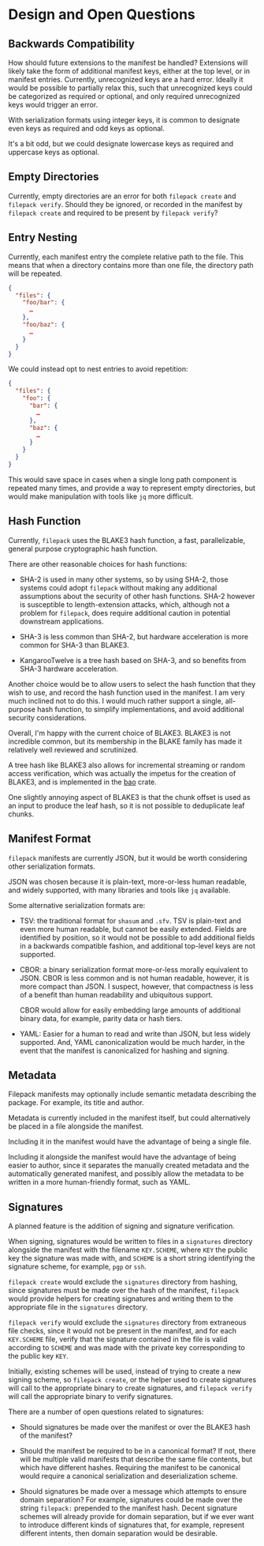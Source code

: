 Design and Open Questions
=========================

Backwards Compatibility
-----------------------

How should future extensions to the manifest be handled? Extensions will likely
take the form of additional manifest keys, either at the top level, or in
manifest entries. Currently, unrecognized keys are a hard error. Ideally it
would be possible to partially relax this, such that unrecognized keys could be
categorized as required or optional, and only required unrecognized keys would
trigger an error.

With serialization formats using integer keys, it is common to designate even
keys as required and odd keys as optional.

It's a bit odd, but we could designate lowercase keys as required and uppercase
keys as optional.

Empty Directories
-----------------

Currently, empty directories are an error for both `filepack create` and
`filepack verify`. Should they be ignored, or recorded in the manifest by
`filepack create` and required to be present by `filepack verify`?

Entry Nesting
-------------

Currently, each manifest entry the complete relative path to the file. This
means that when a directory contains more than one file, the directory path
will be repeated.

```json
{
  "files": {
    "foo/bar": {
      …
    },
    "foo/baz": {
      …
    }
  }
}
```

We could instead opt to nest entries to avoid repetition:

```json
{
  "files": {
    "foo": {
      "bar": {
        …
      },
      "baz": {
        …
      }
    }
  }
}
```

This would save space in cases when a single long path component is repeated
many times, and provide a way to represent empty directories, but would make
manipulation with tools like `jq` more difficult.

Hash Function
-------------

Currently, `filepack` uses the BLAKE3 hash function, a fast, parallelizable,
general purpose cryptographic hash function.

There are other reasonable choices for hash functions:

- SHA-2 is used in many other systems, so by using SHA-2, those systems could
  adopt `filepack` without making any additional assumptions about the security
  of other hash functions. SHA-2 however is susceptible to length-extension
  attacks, which, although not a problem for `filepack`, does require
  additional caution in potential downstream applications.

- SHA-3 is less common than SHA-2, but hardware acceleration is more common for
  SHA-3 than BLAKE3.

- KangarooTwelve is a tree hash based on SHA-3, and so benefits from SHA-3
  hardware acceleration.

Another choice would be to allow users to select the hash function that they
wish to use, and record the hash function used in the manifest. I am very much
inclined not to do this. I would much rather support a single, all-purpose hash
function, to simplify implementations, and avoid additional security
considerations.

Overall, I'm happy with the current choice of BLAKE3. BLAKE3 is not incredible
common, but its membership in the BLAKE family has made it relatively well
reviewed and scrutinized.

A tree hash like BLAKE3 also allows for incremental streaming or random access
verification, which was actually the impetus for the creation of BLAKE3, and is
implemented in the [bao](https://github.com/oconnor663/bao) crate.

One slightly annoying aspect of BLAKE3 is that the chunk offset is used as an
input to produce the leaf hash, so it is not possible to deduplicate leaf
chunks.

Manifest Format
---------------

`filepack` manifests are currently JSON, but it would be worth considering
other serialization formats.

JSON was chosen because it is plain-text, more-or-less human readable, and
widely supported, with many libraries and tools like `jq` available.

Some alternative serialization formats are:

- TSV: the traditional format for `shasum` and `.sfv`. TSV is plain-text and
  even more human readable, but cannot be easily extended. Fields are
  identified by position, so it would not be possible to add additional fields
  in a backwards compatible fashion, and additional top-level keys are not
  supported.

- CBOR: a binary serialization format more-or-less morally equivalent to JSON.
  CBOR is less common and is not human readable, however, it is more compact
  than JSON. I suspect, however, that compactness is less of a benefit than
  human readability and ubiquitous support.

  CBOR would allow for easily embedding large amounts of additional binary
  data, for example, parity data or hash tiers.

- YAML: Easier for a human to read and write than JSON, but less widely
  supported. And, YAML canonicalization would be much harder, in the event that
  the manifest is canonicalized for hashing and signing.

Metadata
--------

Filepack manifests may optionally include semantic metadata describing the
package. For example, its title and author.

Metadata is currently included in the manifest itself, but could alternatively
be placed in a file alongside the manifest.

Including it in the manifest would have the advantage of being a single file.

Including it alongside the manifest would have the advantage of being easier to
author, since it separates the manually created metadata and the automatically
generated manifest, and possibly allow the metadata to be written in a more
human-friendly format, such as YAML.

Signatures
----------

A planned feature is the addition of signing and signature verification.

When signing, signatures would be written to files in a `signatures` directory
alongside the manifest with the filename `KEY.SCHEME`, where `KEY` the public
key the signature was made with, and `SCHEME` is a short string identifying the
signature scheme, for example, `pgp` or `ssh`.

`filepack create` would exclude the `signatures` directory from hashing, since
signatures must be made over the hash of the manifest, `filepack` would provide
helpers for creating signatures and writing them to the appropriate file in the
`signatures` directory.

`filepack verify` would exclude the `signatures` directory from extraneous file
checks, since it would not be present in the manifest, and for each
`KEY.SCHEME` file, verify that the signature contained in the file is valid
according to `SCHEME` and was made with the private key corresponding to the
public key `KEY`.

Initially, existing schemes will be used, instead of trying to create a new
signing scheme, so `filepack create`, or the helper used to create signatures
will call to the appropriate binary to create signatures, and `filepack verify`
will call the appropriate binary to verify signatures.

There are a number of open questions related to signatures:

- Should signatures be made over the manifest or over the BLAKE3 hash of the
  manifest?

- Should the manifest be required to be in a canonical format? If not, there
  will be multiple valid manifests that describe the same file contents, but
  which have different hashes. Requiring the manifest to be canonical would
  require a canonical serialization and deserialization scheme.

- Should signatures be made over a message which attempts to ensure domain
  separation? For example, signatures could be made over the string `filepack:`
  prepended to the manifest hash. Decent signature schemes will already provide
  for domain separation, but if we ever want to introduce different kinds of
  signatures that, for example, represent different intents, then domain
  separation would be desirable.
